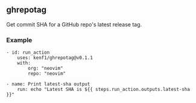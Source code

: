 ## ghrepotag

Get commit SHA for a GitHub repo's latest release tag.

### Example

```
- id: run_action
    uses: kenf1/ghrepotag@v0.1.1
    with:
        org: "neovim"
        repo: "neovim"

- name: Print latest-sha output
    run: echo "Latest SHA is ${{ steps.run_action.outputs.latest-sha }}"
```
